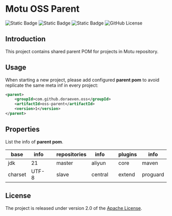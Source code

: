 # Motu OSS Parent

![Static Badge](https://img.shields.io/badge/build-passing-brightgreen)
![Static Badge](https://img.shields.io/badge/tag-1-blue)
![Static Badge](https://img.shields.io/badge/released-v20240504-blue)
![GitHub License](https://img.shields.io/github/license/doraeven/oss-parent)

## Introduction

This project contains shared parent POM for projects in Motu repository.

## Usage

When starting a new project, please add configured **parent pom** to avoid replicate the same meta inf in every project:

```xml
<parent>
	<groupId>com.github.doraeven.oss</groupId>
	<artifactId>oss-parent</artifactId>
	<version>1</version>
</parent>
```

## Properties

List the info of **parent pom**.

| base          | info          | | repositories  | info          | | plugins       | info          |
| ------------- | ------------- |-| ------------- | ------------- |-| ------------- | ------------- |
| jdk           | 21            | | master        | aliyun        | | core          | maven         |
| charset       | UTF-8         | | slave         | central       | | extend        | proguard      |

## License

The project is released under version 2.0 of the [Apache License](https://www.apache.org/licenses/LICENSE-2.0).
